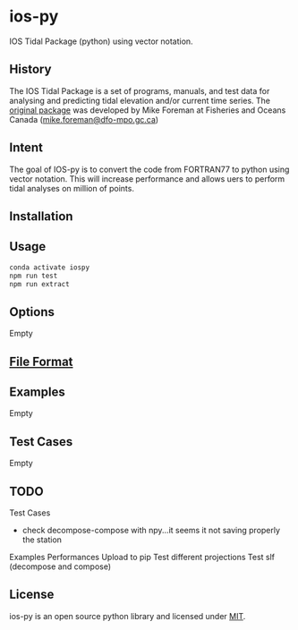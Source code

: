 # ios-py
IOS Tidal Package (python) using vector notation.

## History
The IOS Tidal Package is a set of programs, manuals, and test data for analysing and predicting tidal elevation and/or current time series. 
The [original package](http://www.pac.dfo-mpo.gc.ca/science/oceans/tidal-marees/index-eng.html) was developed by Mike Foreman at Fisheries and Oceans Canada (mike.foreman@dfo-mpo.gc.ca) 

## Intent
The goal of IOS-py is to convert the code from FORTRAN77 to python using vector notation. This will increase performance and allows uers to perform tidal analyses on million of points.

## Installation


## Usage
```bash
conda activate iospy
npm run test
npm run extract
```
## Options
Empty

## [File Format](./docs/format.md)


## Examples
Empty

## Test Cases
Empty

## TODO
Test Cases
- check decompose-compose with npy...it seems it not saving properly the station

Examples
Performances
Upload to pip
Test different projections
Test slf (decompose and compose)

## License
ios-py is an open source python library and licensed under [MIT](../master/LICENSE).